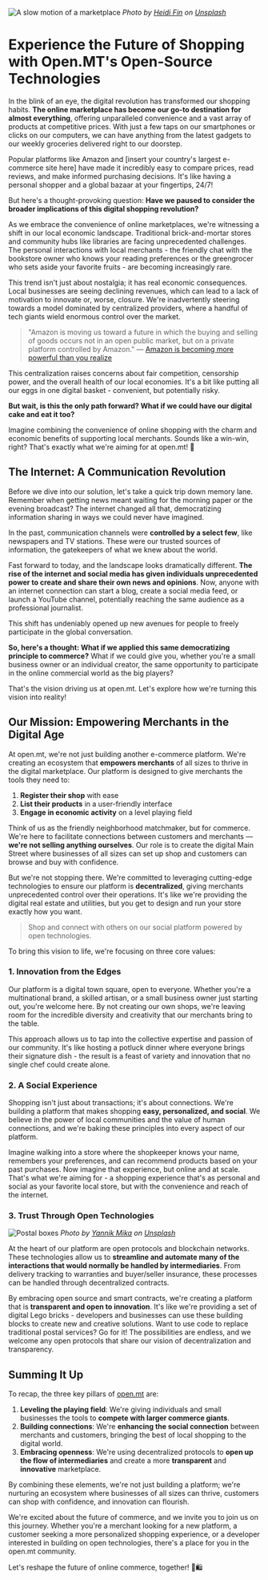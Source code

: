 ![A slow motion of a marketplace](https://miro.medium.com/v2/resize:fit:1400/format:webp/1*f8shIcZNsAJ6fmsI-SSV-g.jpeg)
_Photo by [Heidi Fin](https://unsplash.com/@heidijfin?utm_source=unsplash&utm_medium=referral&utm_content=creditCopyText) on [Unsplash](https://unsplash.com/s/photos/shopping?utm_source=unsplash&utm_medium=referral&utm_content=creditCopyText)_

# Experience the Future of Shopping with Open.MT's Open-Source Technologies

In the blink of an eye, the digital revolution has transformed our shopping habits. **The online marketplace has become our go-to destination for almost everything**, offering unparalleled convenience and a vast array of products at competitive prices. With just a few taps on our smartphones or clicks on our computers, we can have anything from the latest gadgets to our weekly groceries delivered right to our doorstep.

Popular platforms like Amazon and [insert your country's largest e-commerce site here] have made it incredibly easy to compare prices, read reviews, and make informed purchasing decisions. It's like having a personal shopper and a global bazaar at your fingertips, 24/7!

But here's a thought-provoking question: **Have we paused to consider the broader implications of this digital shopping revolution?**

As we embrace the convenience of online marketplaces, we're witnessing a shift in our local economic landscape. Traditional brick-and-mortar stores and community hubs like libraries are facing unprecedented challenges. The personal interactions with local merchants - the friendly chat with the bookstore owner who knows your reading preferences or the greengrocer who sets aside your favorite fruits - are becoming increasingly rare.

This trend isn't just about nostalgia; it has real economic consequences. Local businesses are seeing declining revenues, which can lead to a lack of motivation to innovate or, worse, closure. We're inadvertently steering towards a model dominated by centralized providers, where a handful of tech giants wield enormous control over the market.

> "Amazon is moving us toward a future in which the buying and selling of goods occurs not in an open public market, but on a private platform controlled by Amazon." — [Amazon is becoming more powerful than you realize](https://medium.com/s/2069/amazon-is-becoming-more-powerful-than-you-realize-2093d6860886)

This centralization raises concerns about fair competition, censorship power, and the overall health of our local economies. It's a bit like putting all our eggs in one digital basket - convenient, but potentially risky.

**But wait, is this the only path forward? What if we could have our digital cake and eat it too?**

Imagine combining the convenience of online shopping with the charm and economic benefits of supporting local merchants. Sounds like a win-win, right? That's exactly what we're aiming for at open.mt! 🌱

## The Internet: A Communication Revolution

Before we dive into our solution, let's take a quick trip down memory lane. Remember when getting news meant waiting for the morning paper or the evening broadcast? The internet changed all that, democratizing information sharing in ways we could never have imagined.

In the past, communication channels were **controlled by a select few**, like newspapers and TV stations. These were our trusted sources of information, the gatekeepers of what we knew about the world.

Fast forward to today, and the landscape looks dramatically different. **The rise of the internet and social media has given individuals unprecedented power to create and share their own news and opinions**. Now, anyone with an internet connection can start a blog, create a social media feed, or launch a YouTube channel, potentially reaching the same audience as a professional journalist.

This shift has undeniably opened up new avenues for people to freely participate in the global conversation.

**So, here's a thought: What if we applied this same democratizing principle to commerce?** What if we could give you, whether you're a small business owner or an individual creator, the same opportunity to participate in the online commercial world as the big players?

That's the vision driving us at open.mt. Let's explore how we're turning this vision into reality!

## Our Mission: Empowering Merchants in the Digital Age

At open.mt, we're not just building another e-commerce platform. We're creating an ecosystem that **empowers merchants** of all sizes to thrive in the digital marketplace. Our platform is designed to give merchants the tools they need to:

1. **Register their shop** with ease
2. **List their products** in a user-friendly interface
3. **Engage in economic activity** on a level playing field

Think of us as the friendly neighborhood matchmaker, but for commerce. We're here to facilitate connections between customers and merchants — **we're not selling anything ourselves**. Our role is to create the digital Main Street where businesses of all sizes can set up shop and customers can browse and buy with confidence.

But we're not stopping there. We're committed to leveraging cutting-edge technologies to ensure our platform is **decentralized**, giving merchants unprecedented control over their operations. It's like we're providing the digital real estate and utilities, but you get to design and run your store exactly how you want.

> Shop and connect with others on our social platform powered by open technologies.

To bring this vision to life, we're focusing on three core values:

### 1. Innovation from the Edges

Our platform is a digital town square, open to everyone. Whether you're a multinational brand, a skilled artisan, or a small business owner just starting out, you're welcome here. By not creating our own shops, we're leaving room for the incredible diversity and creativity that our merchants bring to the table.

This approach allows us to tap into the collective expertise and passion of our community. It's like hosting a potluck dinner where everyone brings their signature dish - the result is a feast of variety and innovation that no single chef could create alone.

### 2. A Social Experience

Shopping isn't just about transactions; it's about connections. We're building a platform that makes shopping **easy, personalized, and social**. We believe in the power of local communities and the value of human connections, and we're baking these principles into every aspect of our platform.

Imagine walking into a store where the shopkeeper knows your name, remembers your preferences, and can recommend products based on your past purchases. Now imagine that experience, but online and at scale. That's what we're aiming for - a shopping experience that's as personal and social as your favorite local store, but with the convenience and reach of the internet.

### 3. Trust Through Open Technologies

![Postal boxes](https://miro.medium.com/v2/resize:fit:1400/format:webp/1*ntEGSgaBWfjYyxjecvWzcQ.jpeg)
_Photo by [Yannik Mika](https://unsplash.com/@yannikm?utm_source=unsplash&utm_medium=referral&utm_content=creditCopyText) on [Unsplash](https://unsplash.com/s/photos/postal?utm_source=unsplash&utm_medium=referral&utm_content=creditCopyText)_

At the heart of our platform are open protocols and blockchain networks. These technologies allow us to **streamline and automate many of the interactions that would normally be handled by intermediaries**. From delivery tracking to warranties and buyer/seller insurance, these processes can be handled through decentralized contracts.

By embracing open source and smart contracts, we're creating a platform that is **transparent and open to innovation**. It's like we're providing a set of digital Lego bricks - developers and businesses can use these building blocks to create new and creative solutions. Want to use code to replace traditional postal services? Go for it! The possibilities are endless, and we welcome any open protocols that share our vision of decentralization and transparency.

## Summing It Up

To recap, the three key pillars of [open.mt](https://open.mt/) are:

1. **Leveling the playing field**: We're giving individuals and small businesses the tools to **compete with larger commerce giants**.
2. **Building connections**: We're **enhancing the social connection** between merchants and customers, bringing the best of local shopping to the digital world.
3. **Embracing openness**: We're using decentralized protocols to **open up the flow of intermediaries** and create a more **transparent** and **innovative** marketplace.

By combining these elements, we're not just building a platform; we're nurturing an ecosystem where businesses of all sizes can thrive, customers can shop with confidence, and innovation can flourish.

We're excited about the future of commerce, and we invite you to join us on this journey. Whether you're a merchant looking for a new platform, a customer seeking a more personalized shopping experience, or a developer interested in building on open technologies, there's a place for you in the open.mt community.

Let's reshape the future of online commerce, together! 🚀🛍️

